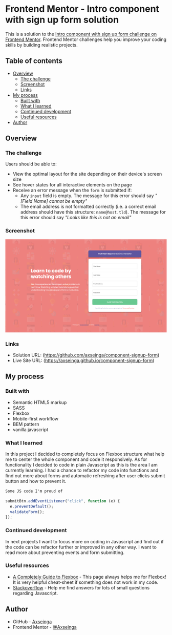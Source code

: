 # Frontend Mentor - Intro component with sign up form solution

This is a solution to the [Intro component with sign up form challenge on Frontend Mentor](https://www.frontendmentor.io/challenges/intro-component-with-signup-form-5cf91bd49edda32581d28fd1). Frontend Mentor challenges help you improve your coding skills by building realistic projects.

## Table of contents

- [Overview](#overview)
  - [The challenge](#the-challenge)
  - [Screenshot](#screenshot)
  - [Links](#links)
- [My process](#my-process)
  - [Built with](#built-with)
  - [What I learned](#what-i-learned)
  - [Continued development](#continued-development)
  - [Useful resources](#useful-resources)
- [Author](#author)

## Overview

### The challenge

Users should be able to:

- View the optimal layout for the site depending on their device's screen size
- See hover states for all interactive elements on the page
- Receive an error message when the `form` is submitted if:
  - Any `input` field is empty. The message for this error should say _"[Field Name] cannot be empty"_
  - The email address is not formatted correctly (i.e. a correct email address should have this structure: `name@host.tld`). The message for this error should say _"Looks like this is not an email"_

### Screenshot

![Screenshot](./design/screenshot.png)

### Links

- Solution URL: (https://github.com/axseinga/component-signup-form)
- Live Site URL: (https://axseinga.github.io/component-signup-form)

## My process

### Built with

- Semantic HTML5 markup
- SASS
- Flexbox
- Mobile-first workflow
- BEM pattern
- vanilla javascript

### What I learned

In this project I decided to completely focus on Flexbox structure what help me to center the whole component and code it responsively. As for functionality I decided to code in plain Javascript as this is the area I am currently learning. I had a chance to refactor my code into functions and find out more about forms and automatic refreshing after user clicks submit button and how to prevent it.

```html
Some JS code I'm proud of
```

```js
submitBtn.addEventListener("click", function (e) {
  e.preventDefault();
  validateForm();
});
```

### Continued development

In next projects I want to focus more on coding in Javascript and find out if the code can be refactor further or improved in any other way. I want to read more about preventing events and form submitting.

### Useful resources

- [A Completely Guide to Flexbox](https://css-tricks.com/snippets/css/a-guide-to-flexbox/) - This page always helps me for Flexbox! It is very helpful cheat-sheet if something does not work in my code.
- [Stackoverflow](https://stackoverflow.com/) - Help me find answers for lots of small questions regarding Javascript.

## Author

- GitHub - [Axseinga](https://github.com/axseinga)
- Frontend Mentor - [@Axseinga](https://www.frontendmentor.io/profile/axseinga)
